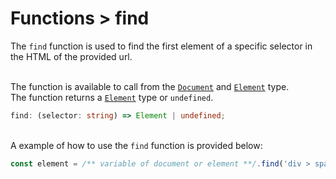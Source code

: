 # Functions > find
The `find` function is used to find the first element of a specific selector in the HTML of the provided url. 

\
The function is available to call from the [`Document`](/types#Document) and [`Element`](/types#Element) type. \
The function returns a [`Element`](/types#Element) type or `undefined`.
```typescript
find: (selector: string) => Element | undefined;
```

\
A example of how to use the `find` function is provided below:
```typescript
const element = /** variable of document or element **/.find('div > span');
```